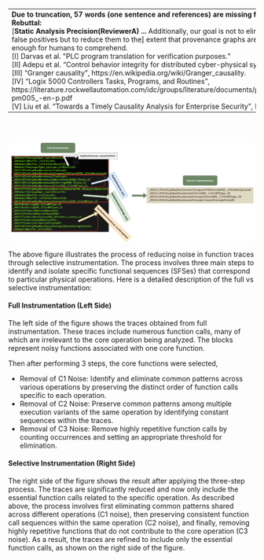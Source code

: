 <table>
  <tr>
    <td>
        <strong>Due to truncation, 57 words (one sentence and references) are missing from our Rebuttal: </strong>
        </br>
        [<strong>Static Analysis Precision(ReviewerA) ... </strong>Additionally, our goal is not to eliminate all false positives but to reduce them to the] extent that provenance graphs are small enough for humans to comprehend.
        </br>
        [I] Darvas et al. "PLC program translation for verification purposes."
        </br>
        [II] Adepu et al. “Control behavior integrity for distributed cyber-physical systems.”
        </br>
        [III] “Granger causality”, https://en.wikipedia.org/wiki/Granger_causality.
        </br>
        [IV] “Logix 5000 Controllers Tasks, Programs, and Routines”, https://literature.rockwellautomation.com/idc/groups/literature/documents/pm/1756-pm005_-en-p.pdf
        </br>
        [V] Liu et al. “Towards a Timely Causality Analysis for Enterprise Security”, NDSS’18
    </td>
  </tr>
</table>
</br></br>

![case_study full vs selective](full_vs_selective.png)

The above figure illustrates the process of reducing noise in function traces through selective instrumentation. The process involves three main steps to identify and isolate specific functional sequences (SFSes) that correspond to particular physical operations. Here is a detailed description of the full vs selective instrumentation:

#### Full Instrumentation (Left Side)
The left side of the figure shows the traces obtained from full instrumentation. These traces include numerous function calls, many of which are irrelevant to the core operation being analyzed. The blocks represent noisy functions associated with one core function.

Then after performing 3 steps, the core functions were selected,
 - Removal of C1 Noise: Identify and eliminate common patterns across various operations by preserving the distinct order of function calls specific to each operation.
 - Removal of C2 Noise: Preserve common patterns among multiple execution variants of the same operation by identifying constant sequences within the traces.
 - Removal of C3 Noise: Remove highly repetitive function calls by counting occurrences and setting an appropriate threshold for elimination.

#### Selective Instrumentation (Right Side)
The right side of the figure shows the result after applying the three-step process. The traces are significantly reduced and now only include the essential function calls related to the specific operation. As described above, the process involves first eliminating common patterns shared across different operations (C1 noise), then preserving consistent function call sequences within the same operation (C2 noise), and finally, removing highly repetitive functions that do not contribute to the core operation (C3 noise). As a result, the traces are refined to include only the essential function calls, as shown on the right side of the figure.



